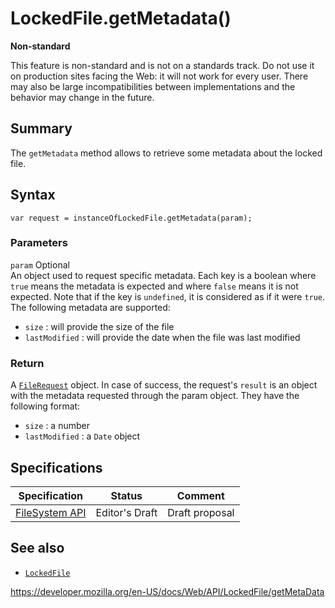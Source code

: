 LockedFile.getMetadata()
========================

**Non-standard**

This feature is non-standard and is not on a standards track. Do not use it on production sites facing the Web: it will not work for every user. There may also be large incompatibilities between implementations and the behavior may change in the future.

Summary
-------

The `getMetadata` method allows to retrieve some metadata about the locked file.

Syntax
------

    var request = instanceOfLockedFile.getMetadata(param);

### Parameters

 `param` <span class="badge inline optional">Optional</span>   
An object used to request specific metadata. Each key is a boolean where `true` means the metadata is expected and where `false` means it is not expected. Note that if the key is `undefined`, it is considered as if it were `true`. The following metadata are supported:

-   `size` : will provide the size of the file
-   `lastModified` : will provide the date when the file was last modified

### Return

A [`FileRequest`](../filerequest) object. In case of success, the request's `result` is an object with the metadata requested through the param object. They have the following format:

-   `size` : a number
-   `lastModified` : a `Date` object

Specifications
--------------

<table><thead><tr class="header"><th>Specification</th><th>Status</th><th>Comment</th></tr></thead><tbody><tr class="odd"><td><a href="https://w3c.github.io/filesystem-api/">FileSystem API</a></td><td><span class="spec-ed">Editor's Draft</span></td><td>Draft proposal</td></tr></tbody></table>

See also
--------

-   [`LockedFile`](../lockedfile)

<a href="https://developer.mozilla.org/en-US/docs/Web/API/LockedFile/getMetaData" class="_attribution-link">https://developer.mozilla.org/en-US/docs/Web/API/LockedFile/getMetaData</a>
